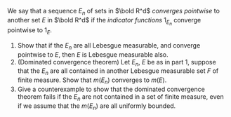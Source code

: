 We say that a sequence $E_n$ of sets in $\bold R^d$ $converges\ pointwise$ to another set $E$ in $\bold R^d$ if the $indicator\ functions$ $1_{E_n}$ converge pointwise to $1_E$.
1. Show that if the $E_n$ are all Lebesgue measurable, and converge pointwise to $E$, then $E$ is Lebesgue measurable also.
2. (Dominated convergence theorem) Let $E_n$, $E$ be as in part $1$, suppose that the $E_n$ are all contained in another Lebesgue measurable set $F$ of finite measure. Show that $m(E_n)$ converges to $m(E)$.
3. Give a counterexample to show that the dominated convergence theorem fails if the $E_n$ are not contained in a set of finite measure, even if we assume that the $m(E_n)$ are all uniformly bounded.
